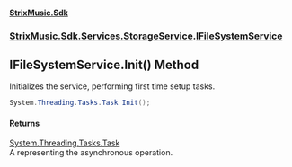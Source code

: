 #### [StrixMusic.Sdk](./index.md 'index')
### [StrixMusic.Sdk.Services.StorageService](./StrixMusic-Sdk-Services-StorageService.md 'StrixMusic.Sdk.Services.StorageService').[IFileSystemService](./StrixMusic-Sdk-Services-StorageService-IFileSystemService.md 'StrixMusic.Sdk.Services.StorageService.IFileSystemService')
## IFileSystemService.Init() Method
Initializes the service, performing first time setup tasks.  
```csharp
System.Threading.Tasks.Task Init();
```
#### Returns
[System.Threading.Tasks.Task](https://docs.microsoft.com/en-us/dotnet/api/System.Threading.Tasks.Task 'System.Threading.Tasks.Task')  
<placeholder>A <see cref="T:System.Threading.Tasks.Task" /> representing the asynchronous operation.</placeholder>  
